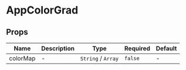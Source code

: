 # AppColorGrad

## Props

<!-- @vuese:AppColorGrad:props:start -->
|Name|Description|Type|Required|Default|
|---|---|---|---|---|
|colorMap|-|`String` /  `Array`|`false`|-|

<!-- @vuese:AppColorGrad:props:end -->


